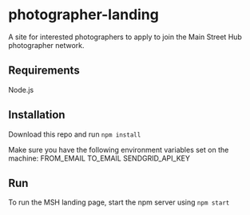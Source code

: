 photographer-landing
======================
A site for interested photographers to apply to join the Main Street Hub photographer network.

Requirements
------------
Node.js

Installation
------------
Download this repo and run `npm install`

Make sure you have the following environment variables set on the machine:
FROM_EMAIL
TO_EMAIL
SENDGRID_API_KEY

Run
---
To run the MSH landing page, start the npm server using `npm start`
